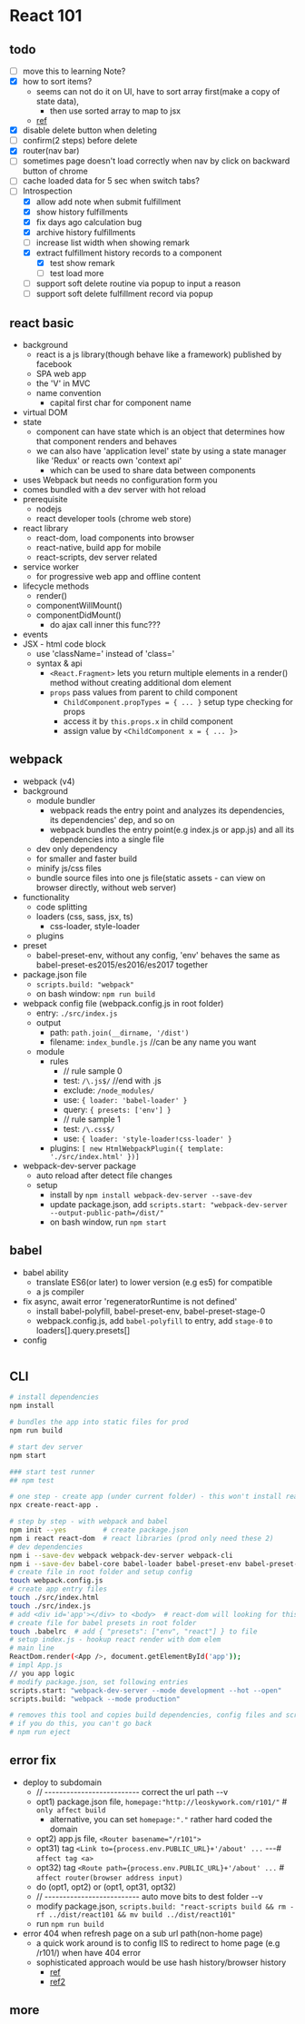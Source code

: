 # React 101

## todo

- [ ] move this to learning Note?
- [x] how to sort items?
  - seems can not do it on UI, have to sort array first(make a copy of state data),
    - then use sorted array to map to jsx
  - [ref](https://stackoverflow.com/questions/43572436/sort-an-array-of-objects-in-react-and-render-them/43572944)
- [x] disable delete button when deleting
- [ ] confirm(2 steps) before delete
- [x] router(nav bar)
- [ ] sometimes page doesn't load correctly when nav by click on backward button of chrome
- [ ] cache loaded data for 5 sec when switch tabs?
- [ ] Introspection
  - [x] allow add note when submit fulfillment
  - [x] show history fulfillments
  - [x] fix days ago calculation bug
  - [x] archive history fulfillments
  - [ ] increase list width when showing remark
  - [x] extract fulfillment history records to a component
    - [x] test show remark
    - [ ] test load more
  - [ ] support soft delete routine via popup to input a reason
  - [ ] support soft delete fulfillment record via popup

## react basic

- background
  - react is a js library(though behave like a framework) published by facebook
  - SPA web app
  - the 'V' in MVC
  - name convention
    - capital first char for component name
- virtual DOM
- state
  - component can have state which is an object that determines how that component renders and behaves
  - we can also have 'application level' state by using a state manager like 'Redux' or reacts own 'context api'
    - which can be used to share data between components
- uses Webpack but needs no configuration form you
- comes bundled with a dev server with hot reload
- prerequisite
  - nodejs
  - react developer tools (chrome web store)
- react library
  - react-dom, load components into browser
  - react-native, build app for mobile
  - react-scripts, dev server related
- service worker
  - for progressive web app and offline content
- lifecycle methods
  - render()
  - componentWillMount()
  - componentDidMount()
    - do ajax call inner this func???
- events
- JSX - html code block
  - use 'className=' instead of 'class='
  - syntax & api
    - `<React.Fragment>` lets you return multiple elements in a render() method without creating additional dom element
    - `props` pass values from parent to child component
      - `ChildComponent.propTypes = { ... }` setup type checking for props
      - access it by `this.props.x` in child component
      - assign value by `<ChildComponent x = { ... }>`

## webpack

- webpack (v4)
- background
  - module bundler
    - webpack reads the entry point and analyzes its dependencies, its dependencies' dep, and so on
    - webpack bundles the entry point(e.g index.js or app.js) and all its dependencies into a single file
  - dev only dependency
  - for smaller and faster build
  - minify js/css files
  - bundle source files into one js file(static assets - can view on browser directly, without web server)
- functionality
  - code splitting
  - loaders (css, sass, jsx, ts)
    - css-loader, style-loader
  - plugins
- preset
  - babel-preset-env, without any config, 'env' behaves the same as babel-preset-es2015/es2016/es2017 together
- package.json file
  - `scripts.build: "webpack"`
  - on bash window: `npm run build`
- webpack config file (webpack.config.js in root folder)
  - entry: `./src/index.js`
  - output
    - path: `path.join(__dirname, '/dist')`
    - filename: `index_bundle.js` //can be any name you want
  - module
    - rules
      - // rule sample 0
      - test: `/\.js$/` //end with .js
      - exclude: `/node_modules/`
      - use: `{ loader: 'babel-loader' }`
      - query: `{ presets: ['env'] }`
      - // rule sample 1
      - test: `/\.css$/`
      - use: `{ loader: 'style-loader!css-loader' }`
    - plugins: `[ new HtmlWebpackPlugin({ template: './src/index.html' })]`
- webpack-dev-server package
  - auto reload after detect file changes
  - setup
    - install by `npm install webpack-dev-server --save-dev`
    - update package.json, add `scripts.start: "webpack-dev-server --output-public-path=/dist/"`
    - on bash window, run `npm start`

## babel

- babel ability
  - translate ES6(or later) to lower version (e.g es5) for compatible
  - a js compiler
- fix async, await error 'regeneratorRuntime is not defined'
  - install babel-polyfill, babel-preset-env, babel-preset-stage-0
  - webpack.config.js, add `babel-polyfill` to entry, add `stage-0` to loaders[].query.presets[]
- config

```js
```

## CLI

```sh
# install dependencies
npm install

# bundles the app into static files for prod
npm run build

# start dev server
npm start

### start test runner
## npm test

# one step - create app (under current folder) - this won't install react globally
npx create-react-app .

# step by step - with webpack and babel
npm init --yes         # create package.json
npm i react react-dom  # react libraries (prod only need these 2)
# dev dependencies
npm i --save-dev webpack webpack-dev-server webpack-cli
npm i --save-dev babel-core babel-loader babel-preset-env babel-preset-react html-webpack-plugin
# create file in root folder and setup config
touch webpack.config.js
# create app entry files
touch ./src/index.html
touch ./src/index.js
# add <div id='app'></div> to <body>  # react-dom will looking for this elem and insert react view
# create file for babel presets in root folder
touch .babelrc  # add { "presets": ["env", "react"] } to file
# setup index.js - hookup react render with dom elem
# main line
ReactDom.render(<App />, document.getElementById('app'));
# impl App.js
// you app logic
# modify package.json, set following entries
scripts.start: "webpack-dev-server --mode development --hot --open"
scripts.build: "webpack --mode production"

# removes this tool and copies build dependencies, config files and scripts into the app dir
# if you do this, you can't go back
# npm run eject

```

## error fix

- deploy to subdomain
  - // -------------------------- correct the url path --v
  - opt1) package.json file, `homepage:"http://leoskywork.com/r101/"` # `only affect build`
    - alternative, you can set `homepage:"."` rather hard coded the domain
  - opt2) app.js file, `<Router basename="/r101">`
  - opt31) tag `<Link to={process.env.PUBLIC_URL}+'/about' ...` ---# `affect tag <a>`
  - opt32) tag `<Route path={process.env.PUBLIC_URL}+'/about' ...` # `affect router(browser address input)`
  - do (opt1, opt2) or (opt1, opt31, opt32)
  - // -------------------------- auto move bits to dest folder --v
  - modify package.json, `scripts.build: "react-scripts build && rm -rf ../dist/react101 && mv build ../dist/react101"`
  - run `npm run build`
- error 404 when refresh page on a sub url path(non-home page)
  - a quick work around is to config IIS to redirect to home page (e.g /r101/) when have 404 error
  - sophisticated approach would be use hash history/browser history
    - [ref](https://stackoverflow.com/questions/27928372/react-router-urls-dont-work-when-refreshing-or-writing-manually)
    - [ref2](https://github.com/jintoppy/react-training/blob/master/basic/node_modules/react-router/docs/guides/Histories.md#browserhistory)

## more
